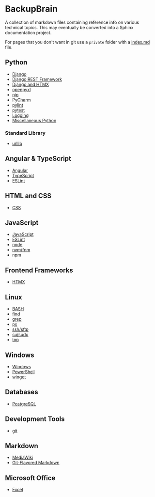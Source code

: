 # BackupBrain
A collection of markdown files containing reference info on various technical
topics.  This may eventually be converted into a Sphinx documentation project.

For pages that you don't want in git use a `private` folder with a 
[index.md](private/index.md) file.

## Python
- [Django](Django.md)
- [Django REST Framework](DjangoRestFramework.md)
- [Django and HTMX](DjangoAndHTMX.md)
- [openpyxl](openpyxl.md)
- [pip](pip.md)
- [PyCharm](PyCharm.md)
- [pylint](pylint.md)
- [pytest](pytest.md)
- [Logging](python_logging.md)
- [Miscellaneous Python](MiscPython.md)

### Standard Library

- [urllib](urllib.md)

## Angular & TypeScript
- [Angular](Angular.md)
- [TypeScript](TypeScript.md)
- [ESLint](ESLint.md)

## HTML and CSS
- [CSS](CSS.md)

## JavaScript
- [JavaScript](JavaScript.md)
- [ESLint](ESLint.md)
- [node](node.md)
- [nvm/fnm](nvm-fnm.md)
- [npm](npm.md)

## Frontend Frameworks
- [HTMX](HTMX.md)

## Linux
- [BASH](BASH.md)
- [find](find.md)
- [grep](grep.md)
- [ps](ps.md)
- [ssh/sftp](ssh_sftp.md)
- [su/sudo](su_sudo.md)
- [top](top.md)

## Windows
- [Windows](Windows.md)
- [PowerShell](PowerShell.md)
- [winget](winget.md)

## Databases
- [PostgreSQL](PostgreSQL.md)

## Development Tools
- [git](git.md)

## Markdown
- [MediaWiki](MediaWiki.md)
- [Git-Flavored Markdown](git_flavored_markdown.md)

## Microsoft Office
- [Excel](Excel.md)


